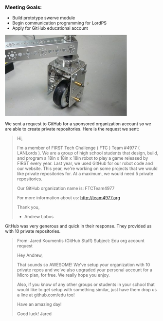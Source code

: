 ### Meeting Goals:
* Build prototype swerve module
* Begin communication programming for LordPS
* Apply for GitHub educational account

![Swerve](resources/swerve1.jpeg)

We sent a request to GitHub for a sponsored organization account so we are able to create private repositories.
Here is the request we sent:

>Hi,
>
>I'm a member of FIRST Tech Challenge ( FTC ) Team #4977 ( LANLords ). We are a group of high school students that design, build, and program a 18in x 18in x 18in robot to play a game released by FIRST every year. Last year, we used GitHub for our robot code and our website. This year, we're working on some projects that we would like private repositories for. At a maximum, we would need 5 private repositories.
>
>Our GitHub organization name is: FTCTeam4977
>
>For more information about us: http://team4977.org
>
>Thank you,
>- Andrew Lobos

GitHub was very generous and quick in their response. They provided us with 10 private repositories.

>From: Jared Koumentis (GitHub Staff)
>Subject: Edu org account request
>
>Hey Andrew,
>
>That sounds so AWESOME! We've setup your organization with 10 private repos and we've also upgraded your personal account for a Micro plan, for free. We really hope you enjoy.
>
>Also, if you know of any other groups or students in your school that would like to get setup with something similar, just have them drop us a line at github.com/edu too!
>
>Have an amazing day!
>
>Good luck!
>Jared
